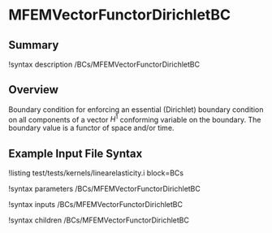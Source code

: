 # MFEMVectorFunctorDirichletBC

## Summary

!syntax description /BCs/MFEMVectorFunctorDirichletBC

## Overview

Boundary condition for enforcing an essential (Dirichlet) boundary condition on all components of a
vector $H^1$ conforming variable on the boundary. The boundary value is a functor of space and/or time.

## Example Input File Syntax

!listing test/tests/kernels/linearelasticity.i block=BCs

!syntax parameters /BCs/MFEMVectorFunctorDirichletBC

!syntax inputs /BCs/MFEMVectorFunctorDirichletBC

!syntax children /BCs/MFEMVectorFunctorDirichletBC

